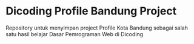 # Dicoding Profile Bandung Project
Repository untuk menyimpan project Profile Kota Bandung sebagai salah satu hasil belajar Dasar Pemrograman Web di Dicoding
